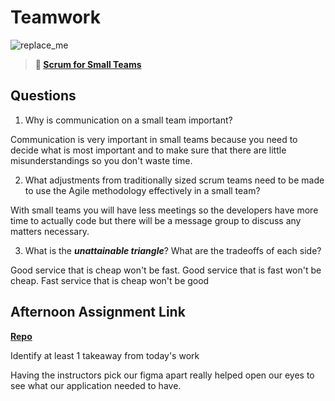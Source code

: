 # Teamwork

![replace_me](https://codeworks.blob.core.windows.net/public/assets/img/illustrations/placeholder.svg)

> **📖 [Scrum for Small Teams](https://codeworksacademy.com/fs-student-guide/resources/wk8-9/02-Scrum-For-Small-Teams)**

## Questions

1. Why is communication on a small team important?

Communication is very important in small teams because you need to decide what is most important and to make sure that there are little misunderstandings so you don't waste time.

2. What adjustments from traditionally sized scrum teams need to be made to use the Agile methodology effectively in a small team?

With small teams you will have less meetings so the developers have more time to actually code but there will be a message group to discuss any matters necessary.

3. What is the ***unattainable triangle***? What are the tradeoffs of each side?

Good service that is cheap won't be fast. Good service that is fast won't be cheap. Fast service that is cheap won't be good

## Afternoon Assignment Link

**[Repo](https://github.com/uwilledw/<ASSIGNMENT_REPO>)**

Identify at least 1 takeaway from today's work

Having the instructors pick our figma apart really helped open our eyes to see what our application needed to have.